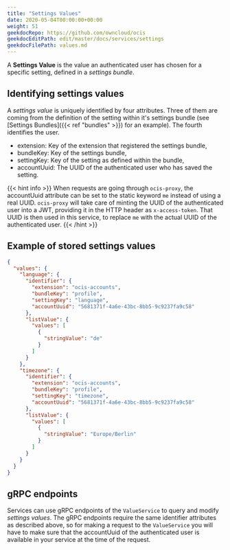 ```yaml
---
title: "Settings Values"
date: 2020-05-04T00:00:00+00:00
weight: 51
geekdocRepo: https://github.com/owncloud/ocis
geekdocEditPath: edit/master/docs/services/settings
geekdocFilePath: values.md
---
```


A **Settings Value** is the value an authenticated user has chosen for a specific setting, defined in a
*settings bundle*.

## Identifying settings values

A *settings value* is uniquely identified by four attributes. Three of them are coming from the definition of
the setting within it's settings bundle (see [Settings Bundles]({{< ref "bundles" >}})
for an example). The fourth identifies the user.
- extension: Key of the extension that registered the settings bundle,
- bundleKey: Key of the settings bundle,
- settingKey: Key of the setting as defined within the bundle,
- accountUuid: The UUID of the authenticated user who has saved the setting.

{{< hint info >}}
When requests are going through `ocis-proxy`, the accountUuid attribute can be set to the static keyword `me`
instead of using a real UUID. `ocis-proxy` will take care of minting the UUID of the authenticated user into
a JWT, providing it in the HTTP header as `x-access-token`. That UUID is then used in this service, to replace
`me` with the actual UUID of the authenticated user.
{{< /hint >}}

## Example of stored settings values

```json
{
  "values": {
    "language": {
      "identifier": {
        "extension": "ocis-accounts",
        "bundleKey": "profile",
        "settingKey": "language",
        "accountUuid": "5681371f-4a6e-43bc-8bb5-9c9237fa9c58"
      },
      "listValue": {
        "values": [
          {
            "stringValue": "de"
          }
        ]
      }
    },
    "timezone": {
      "identifier": {
        "extension": "ocis-accounts",
        "bundleKey": "profile",
        "settingKey": "timezone",
        "accountUuid": "5681371f-4a6e-43bc-8bb5-9c9237fa9c58"
      },
      "listValue": {
        "values": [
          {
            "stringValue": "Europe/Berlin"
          }
        ]
      }
    }
  }
}
```

## gRPC endpoints
Services can use gRPC endpoints of the `ValueService` to query and modify *settings values*.
The gRPC endpoints require the same identifier attributes as described above, so for making a request to
the `ValueService` you will have to make sure that the accountUuid of the authenticated user is available in
your service at the time of the request.
